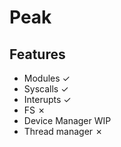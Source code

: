 # Peak

## Features
- Modules ✓
- Syscalls ✓
- Interupts ✓
- FS ✗
- Device Manager WIP
- Thread manager ✗